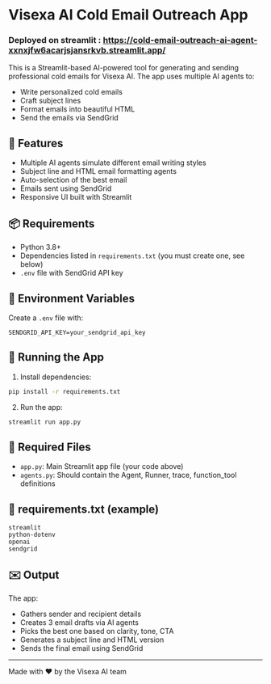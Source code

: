 
# Visexa AI Cold Email Outreach App

### Deployed on streamlit : https://cold-email-outreach-ai-agent-xxnxjfw6acarjsjansrkvb.streamlit.app/

This is a Streamlit-based AI-powered tool for generating and sending professional cold emails for Visexa AI. The app uses multiple AI agents to:
- Write personalized cold emails
- Craft subject lines
- Format emails into beautiful HTML
- Send the emails via SendGrid

## 🧠 Features

- Multiple AI agents simulate different email writing styles
- Subject line and HTML email formatting agents
- Auto-selection of the best email
- Emails sent using SendGrid
- Responsive UI built with Streamlit

## 📦 Requirements

- Python 3.8+
- Dependencies listed in `requirements.txt` (you must create one, see below)
- `.env` file with SendGrid API key

## 🔐 Environment Variables

Create a `.env` file with:

```
SENDGRID_API_KEY=your_sendgrid_api_key
```

## 🚀 Running the App

1. Install dependencies:
```bash
pip install -r requirements.txt
```

2. Run the app:
```bash
streamlit run app.py
```

## 🧰 Required Files

- `app.py`: Main Streamlit app file (your code above)
- `agents.py`: Should contain the Agent, Runner, trace, function_tool definitions

## 📄 requirements.txt (example)

```
streamlit
python-dotenv
openai
sendgrid
```

## ✉️ Output

The app:
- Gathers sender and recipient details
- Creates 3 email drafts via AI agents
- Picks the best one based on clarity, tone, CTA
- Generates a subject line and HTML version
- Sends the final email using SendGrid

---

Made with ❤️ by the Visexa AI team
